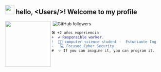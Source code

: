 ## <picture><img src = "https://github.com/7oSkaaa/7oSkaaa/blob/main/Images/about_me.gif?raw=true" width = 30px></picture> hello, &lt;Users/&gt;! Welcome to my profile

  </a>
    <img src="https://komarev.com/ghpvc/?username=benjyyy16&style=flat-square&color=blue" alt=""/> <img alt="GitHub followers" src="https://img.shields.io/github/followers/benjyyy16?label=Follow%20Me&style=social color=red" />
  </div>
    <!-- Profile Picture -->
<img align="left" height="150" src="https://media3.giphy.com/media/v1.Y2lkPTc5MGI3NjExMDcxMDNpYTFjd25jcWdoeWxtbWNubmkzMWZtYzB6M2pjM2ZrNHRnaCZlcD12MV9pbnRlcm5hbF9naWZfYnlfaWQmY3Q9Zw/zOvBKUUEERdNm/giphy.gif"/>

  <!-- Description -->
  ````diff
🛠️ +2 años experiencia 
+  ✔️ Responsible worker.
!  👨‍💻 computer science student -  Estudiante Ing Informatica
-   💻 Focused Cyber Security
#  ✨ If you can imagine it, you can program it. 
